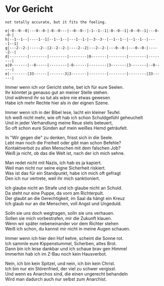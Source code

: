# Vor Gericht

```
not totally accurate, but it fits the feeling.

e|-0--0--0|---0--0-|-0--0---|--0--0--|-1--1--1|-0--0--1|-0--0--1|---0--0-|
h|--1--1--|----1--1|--1--1--|---1--1-|--3--3--|--1--1--|--1--1--|----1--1|
g|---2--2-|-----2--|2--2--2-|----2--2|---2--2-|---0--0-|---0--0-|-----2--|
d|--------|--------|--------|--------|0-------|--------|--------|--------|
a|0-------|--0-----|--------|-0------|--------|3-------|3-------|--0-----|
e|--------|33------|-------3|3-------|--------|--------|--------|33------|
```

Immer wenn ich vor Gericht stehe, bet ich für eure Seelen.  
Ihr könntet ja genauso gut an meiner Stelle stehen.  
Und während ihr so tut als wäre nie etwas gewesen  
Habe ich mehr Rechte hier als in der eignen Szene.

Immer wenn ich in der Bibel lese, lacht ein kleiner Teufel.  
Ich weiß nicht mehr, wie oft hab ich schon Schuldgefühl geheuchelt  
Und in jeder Verhandlung meine Reue stets beteuert,  
So oft schon eure Sünden auf mein weißes Hemd geträufelt.

In "Wir gegen die" zu denken, frisst sich in die Seele.  
Lebt man noch die Freiheit oder gibt man schon Befehle?  
Kontaktverbot zu allen Menschen mit dem falschen Job?  
Weiß ja nicht, ob das die Welt ist, nach der ich mich sehne.

Man redet nicht mit Nazis, ich hab es ja kapiert.  
Weil man nicht nur seine eigne Sicherheit riskiert.  
Was ist das für ein Standpunkt, habe ich mich oft gefragt  
Den ich nur vertrete, weil ihr mich sanktioniert.

Ich glaube nicht an Strafe und ich glaube nicht an Schuld.  
Da steht nur eine Puppe, da vorn am Richterpult.  
Der glaubt an die Gerechtigkeit, im Saal da hängt ein Kreuz  
Ich glaub nur an die Menschen, voll Angst und Ungeduld.

Solln sie uns doch wegtragen, solln sie uns verhauen.  
Sollen sie mich vorbestrafen, mir die Zukunft klauen.  
Wenn wir später nebeneinander vor dem Richter stehen  
Weiß ich schon, du kannst mir nicht in meine Augen schauen.

Immer wenn ich hier den Hof kehre, scheint die Sonne rot.  
Ich sammle eure Kippenstummel, Scherben, altes Brot.  
Dann bin ich leise dankbar und ich schaue brav gen Himmel  
Immerhin hab ich im Z-Bau noch kein Hausverbot.

Nein, ich bin kein Spitzel, und nein, ich bin kein Christ.  
Ich bin nur ein Störenfried, der viel zu schwer vergisst.  
Und wenn es Anarchos sind, die einen ungerecht behandeln  
Wird man dadurch auch nur selbst zum Anarchist.

